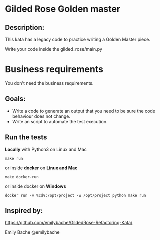 # Gilded Rose Golden master

## Description:
This kata has a legacy code to practice writing a Golden Master piece.

Write your code inside the gilded_rose/main.py

# Business requirements
You don't need the business requirements.

## Goals:
- Write a code to generate an output that you need to be sure the code behaviour does not change.
- Write an script to automate the test execution.

## Run the tests

**Locally** with Python3 on Linux and Mac

    make run

or inside **docker** on **Linux and Mac**

    make docker-run

or inside docker on **Windows**

    docker run -v %cd%:/opt/project -w /opt/project python make run
    
## Inspired by:
https://github.com/emilybache/GildedRose-Refactoring-Kata/

Emily Bache @emilybache